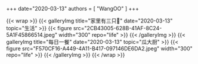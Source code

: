 +++
date="2020-03-13"
authors = [
    "WangOO"
]
+++    

{{< wrap >}}
    {{< galleryImg title="家里有三只🐷" date="2020-03-13" topic="生活" >}}
        {{< figure src="2CB43005-628B-41AF-8C24-5A1F45866514.jpeg" width="300" repo="life" >}}
    {{< /galleryImg >}}
    {{< galleryImg title="每日一餐" date="2020-03-13" topic="瓜大厨" >}}
        {{< figure src="F570CF16-A449-4A11-B417-097146DE6DA2.jpeg" width="300" repo="life" >}}
    {{< /galleryImg >}}
{{< /wrap >}}
